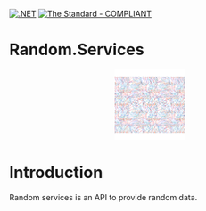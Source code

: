 [![.NET](https://github.com/Mums-Who-Code/Random.Services/actions/workflows/dotnet.yml/badge.svg)](https://github.com/Mums-Who-Code/Random.Services/actions/workflows/dotnet.yml)
[![The Standard - COMPLIANT](https://img.shields.io/badge/The_Standard-COMPLIANT-2ea44f)](https://github.com/hassanhabib/The-Standard)

# Random.Services

<p align="center">
  <img width="25%" height="25%" src="https://github.com/Mums-Who-Code/Random.Services/blob/main/Random.png">
</p>

# Introduction
Random services is an API to provide random data.
